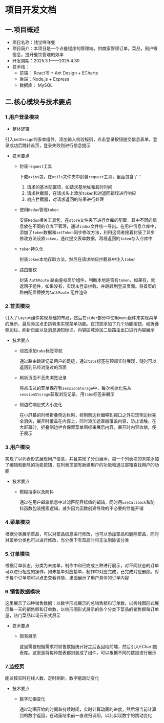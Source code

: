 # 项目开发文档

## 一.项目概述

* 项目名称：钱宝咩咩餐
* 项目简介：本项目是一个点餐程序的管理端，供商家管理订单，菜品，用户等信息，提升餐饮管理的效率
* 开发周期：2025.3.1——2025.4.30
* 技术栈：
  * 前端： React19 + Ant Design + ECharts
  * 后端：Node.js + Express 
  * 数据库： MySQL

## 二.核心模块与技术要点

### 1.用户登录模块

* 整体逻辑

引入`AntDesign`的表单组件，添加输入校验规则，点击登录按钮提交信息表单，登录成功后跳转首页，登录失败则进行信息提示

* 技术要点

  * 封装`request`工具

    下载`axios`包，在`utils`文件夹中封装`request`工具，里面包含了：

    1. 请求的基本配置项，如请求基地址和超时时间
    2. 请求拦截器，在请求头上添加`token`和对返回错误进行响应
    3. 响应拦截器，对请求返回的结果进行处理

  * 使用`Redux`管理`token`

    安装`Redux`相关工具包，在`store`文件夹下进行仓库的配置，其中不同的信息放在不同的仓库下管理，通过`index`文件统一导出。在用户信息仓库中，添加了`token`数据和`setToken`同步修改方法，利用这两者接着封装了异步修改方法设置`token`，通过提交表单数据，再将返回的`token`存入仓库中

  * `token`持久化

    封装`token`本地存取方法，然后在请求响应拦截器中注入`token`

  * 路由鉴权

    封装 `AuthRoute` 路由鉴权高阶组件，判断本地是否有`token`，如果有，就返回子组件，如果没有，实现未登录拦截，并跳转到登录页面。将首页的路由配置替换为`AuthRoute` 组件渲染

### 2.首页模块

引入了`Layout`组件实现基础的布局，然后在`sider`部分中使用`menu`组件来实现菜单的展示，最后添加点击跳转来实现菜单功能。在顶部添加了几个功能按钮，如折叠侧边栏，刷新页面以及消息通知标识。内容区域添加二级路由出口进行内容展示

* 技术要点

  * 动态添加`tabs`标签导航

    通过路由跳转记录用户的足迹，通过`tabs`标签在顶部实时展现，随时可以返回到已经浏览过的页面

  * 刷新页面不丢失浏览记录

    将点击过的菜单保存到`sessionStorage`中，每次初始化先从`sessionStorage`获取浏览记录，用`tabs`标签来展示

  * 侧边栏响应式大小变化

    在小屏幕的时候折叠侧边栏时，控制侧边栏偏移到视口之外实现侧边栏完全消失，展开时覆盖在内容上，同时添加遮罩层覆盖内容，防止误触。在大屏幕时，折叠侧边栏会保留菜单图标来展示内容，展开时内容收缩，便于展示

### 3.用户模块

实现了以列表形式展现用户信息，并且实现了分页展示，每一个列表项的末尾添加了编辑和删除的功能按钮，在列表顶部有新建用户的功能和通过邮箱查找用户的功能

* 技术要点

  * 模糊搜索以及防抖

    通过在用户邮箱信息中过滤匹配目标值的邮箱，同时用`useCallback`和防抖函数包装搜索逻辑，减少因为函数创建导致的不必要的性能开销

### 4.菜单模块

根据分类展示菜品，可以对菜品信息进行修改，也可以添加菜品和删除菜品，同时对菜单分类也可以进行修改，当分类下有菜品时将无法删除该分类

### 5.订单模块

根据订单状态，分类为未接单，制作中和已完成三种进行展示，对不同状态的订单可以进行相应的操作，如未接单对应接单，制作中对应完成，已完成对应删除。对于每个订单项可以点击查看详情，里面展示了用户具体的订单内容

### 6.销售数据模块

这里展示了四种销售数据：以数字形式展示的总销售额和订单数，以折线图形式展示每一天的销售额和订单数，以柱形图形式展示的各个分类下菜品的销售额和订单量，热门菜品以词云形式展示

* 技术要点

  * 图表展示

    这里需要根据需求将销售数据统计好之后返回给前端，然后引入EChart图表库。这里是将每种图表都封装成了组件，可以根据不同的数据进行展示

### 7.监控页

能监控实时在线人数，定时刷新，数字能跳动变化

* 技术要点

  * 数字动画变化

    通过动画开始的时间和持续时间，实时计算动画的进度，然后将当前计算到的数字返回，在动画结束前一直递归调用，以此实现数字的跳动变化